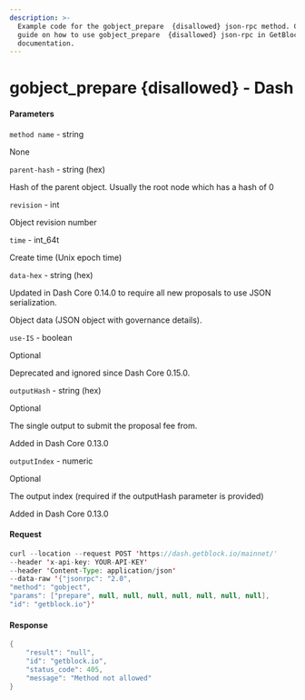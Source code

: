 ```yaml
---
description: >-
  Example code for the gobject_prepare  {disallowed} json-rpc method. Сomplete
  guide on how to use gobject_prepare  {disallowed} json-rpc in GetBlock.io Web3
  documentation.
---
```


# gobject\_prepare {disallowed} - Dash

#### Parameters

`method name` - string

None

`parent-hash` - string (hex)

Hash of the parent object. Usually the root node which has a hash of 0

`revision` - int

Object revision number

`time` - int\_64t

Create time (Unix epoch time)

`data-hex` - string (hex)

Updated in Dash Core 0.14.0 to require all new proposals to use JSON serialization.

Object data (JSON object with governance details).

`use-IS` - boolean

Optional

Deprecated and ignored since Dash Core 0.15.0.

`outputHash` - string (hex)

Optional

The single output to submit the proposal fee from.

Added in Dash Core 0.13.0

`outputIndex` - numeric

Optional

The output index (required if the outputHash parameter is provided)

Added in Dash Core 0.13.0

#### Request

```java
curl --location --request POST 'https://dash.getblock.io/mainnet/' 
--header 'x-api-key: YOUR-API-KEY' 
--header 'Content-Type: application/json' 
--data-raw '{"jsonrpc": "2.0",
"method": "gobject",
"params": ["prepare", null, null, null, null, null, null, null],
"id": "getblock.io"}'
```

#### Response

```java
{
    "result": "null",
    "id": "getblock.io",
    "status_code": 405,
    "message": "Method not allowed"
}
```
